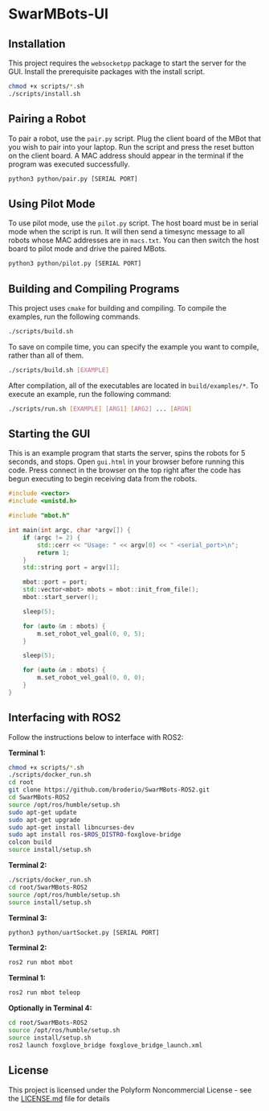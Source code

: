 # SwarMBots-UI

## Installation

This project requires the `websocketpp` package to start the server for the GUI. Install the prerequisite packages with the install script.

```bash
chmod +x scripts/*.sh
./scripts/install.sh
```

## Pairing a Robot

To pair a robot, use the `pair.py` script. Plug the client board of the MBot that you wish to pair into your laptop. Run the script and press the reset button on the client board. A MAC address should appear in the terminal if the program was executed successfully.

```bash
python3 python/pair.py [SERIAL PORT]
```

## Using Pilot Mode

To use pilot mode, use the `pilot.py` script. The host board must be in serial mode when the script is run. It will then send a timesync message to all robots whose MAC addresses are in `macs.txt`. You can then switch the host board to pilot mode and drive the paired MBots.

```bash
python3 python/pilot.py [SERIAL PORT]
```

## Building and Compiling Programs

This project uses `cmake` for building and compiling. To compile the examples, run the following commands.

```bash
./scripts/build.sh
```

To save on compile time, you can specify the example you want to compile, rather than all of them.

```bash
./scripts/build.sh [EXAMPLE]
```

After compilation, all of the executables are located in `build/examples/*`. To execute an example, run the following command:
```bash
./scripts/run.sh [EXAMPLE] [ARG1] [ARG2] ... [ARGN]
```

## Starting the GUI

This is an example program that starts the server, spins the robots for 5 seconds, and stops. Open `gui.html` in your browser before running this code. Press connect in the browser on the top right after the code has begun executing to begin receiving data from the robots.

```cpp
#include <vector>
#include <unistd.h>

#include "mbot.h"

int main(int argc, char *argv[]) {
    if (argc != 2) {
        std::cerr << "Usage: " << argv[0] << " <serial_port>\n";
        return 1;
    }
    std::string port = argv[1];

    mbot::port = port;
    std::vector<mbot> mbots = mbot::init_from_file();
    mbot::start_server();

    sleep(5);

    for (auto &m : mbots) {
        m.set_robot_vel_goal(0, 0, 5);
    }

    sleep(5);

    for (auto &m : mbots) {
        m.set_robot_vel_goal(0, 0, 0);
    }
}
```

## Interfacing with ROS2

Follow the instructions below to interface with ROS2:

**Terminal 1:**
```bash
chmod +x scripts/*.sh
./scripts/docker_run.sh
cd root
git clone https://github.com/broderio/SwarMBots-ROS2.git
cd SwarMBots-ROS2
source /opt/ros/humble/setup.sh
sudo apt-get update
sudo apt-get upgrade
sudo apt-get install libncurses-dev
sudo apt install ros-$ROS_DISTRO-foxglove-bridge
colcon build
source install/setup.sh
```

**Terminal 2:**
```bash
./scripts/docker_run.sh
cd root/SwarMBots-ROS2
source /opt/ros/humble/setup.sh
source install/setup.sh
```

**Terminal 3:**
```bash
python3 python/uartSocket.py [SERIAL PORT]
```

**Terminal 2:**
```bash
ros2 run mbot mbot
```

**Terminal 1:**
```bash
ros2 run mbot teleop
```

**Optionally in Terminal 4:**
```bash
cd root/SwarMBots-ROS2
source /opt/ros/humble/setup.sh
source install/setup.sh
ros2 launch foxglove_bridge foxglove_bridge_launch.xml
```

## License

This project is licensed under the Polyform Noncommercial License - see the [LICENSE.md](LICENSE.md) file for details
